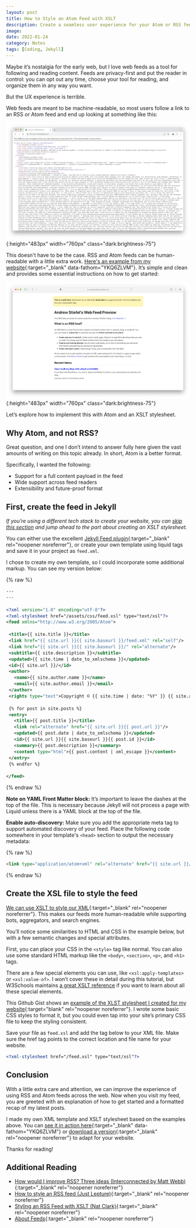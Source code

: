 ```yaml
---
layout: post
title: How to Style an Atom Feed with XSLT
description: Create a seamless user experience for your Atom or RSS feed with XLST stylesheets.
image:
date: 2022-01-24
category: Notes
tags: [Coding, Jekyll]
---
```


Maybe it’s nostalgia for the early web, but I love web feeds as a tool for following and reading content. Feeds are privacy-first and put the reader in control: you can opt out any time, choose your tool for reading, and organize them in any way you want.

But the UX experience is terrible.

Web feeds are meant to be machine-readable, so most users follow a link to an RSS or Atom feed and end up looking at something like this:

![Raw RSS or Atom][image-1]{:height="483px" width="760px" class="dark:brightness-75"}

This doesn't have to be the case. RSS and Atom feeds can be human-readable with a little extra work. [Here's an example from my website](/feed.xml){:target="_blank" data-fathom="YKQ6ZLVM"}. It’s simple and clean and provides some essential instructions on how to get started:

![Human-readable Atom or RSS Feed][image-2]{:height="483px" width="760px" class="dark:brightness-75"}

Let’s explore how to implement this with Atom and an XSLT stylesheet.

## Why Atom, and not RSS?

Great question, and one I don’t intend to answer fully here given the vast amounts of writing on this topic already. In short, Atom is a better format.

Specifically, I wanted the following:

- Support for a full content payload in the feed
- Wide support across feed readers
- Extensibility and future-proof format

## First, create the feed in Jekyll

_If you’re using a different tech stack to create your website, you can [skip this section][1] and jump ahead to the part about creating an XSLT stylesheet._

You can either use the excellent [Jekyll Feed plugin][2]{:target="_blank" rel="noopener noreferrer"}, or create your own template using liquid tags and save it in your project as `feed.xml`.

I chose to create my own template, so I could incorporate some additional markup. You can see my version below:

{% raw %}
```xml
---
---

<?xml version="1.0" encoding="utf-8"?>
<?xml-stylesheet href="/assets/css/feed.xsl" type="text/xsl"?>
<feed xmlns="http://www.w3.org/2005/Atom">

 <title>{{ site.title }}</title>
 <link href="{{ site.url }}{{ site.baseurl }}/feed.xml" rel="self"/>
 <link href="{{ site.url }}{{ site.baseurl }}/" rel="alternate"/>
 <subtitle>{{ site.description }}</subtitle>
 <updated>{{ site.time | date_to_xmlschema }}</updated>
 <id>{{ site.url }}/</id>
 <author>
   <name>{{ site.author.name }}</name>
   <email>{{ site.author.email }}</email>
 </author>
 <rights type="text">Copyright © {{ site.time | date: "%Y" }} {{ site.author }}. All rights reserved.</rights>

 {% for post in site.posts %}
 <entry>
   <title>{{ post.title }}</title>
   <link rel="alternate" href="{{ site.url }}{{ post.url }}"/>
   <updated>{{ post.date | date_to_xmlschema }}</updated>
   <id>{{ site.url }}{{ site.baseurl }}{{ post.id }}</id>
   <summary>{{ post.description }}</summary>
   <content type="html">{{ post.content | xml_escape }}</content>
 </entry>
 {% endfor %}

</feed>
```
{% endraw %}

**Note on YAML Front Matter block:** It’s important to leave the dashes at the top of the file. This is necessary because Jekyll will not process a page with Liquid unless there is a YAML block at the top of the file.

**Enable auto-discovery:** Make sure you add the appropriate meta tag to support automated discovery of your feed. Place the following code somewhere in your template's `<head>` section to output the necessary metadata:

{% raw %}
```html
<link type="application/atom+xml" rel="alternate" href="{{ site.url }}/feed.xml" title="{{ site.title }}" />
```
{% endraw %}

## Create the XSL file to style the feed

[We can use XSLT to style our XML][3]{:target="_blank" rel="noopener noreferrer"}. This makes our feeds more human-readable while supporting bots, aggregators, and search engines.

You’ll notice some similarities to HTML and CSS in the example below, but with a few semantic changes and special attributes.

First, you can place your CSS in the `<style>` tag like normal. You can also use some standard HTML markup like the `<body>`, `<section>`, `<p>`, and `<h1>` tags.

There are a few special elements you can use, like `<xsl:apply-templates>` or `<xsl:value-of>`. I won’t cover these in detail during this tutorial, but W3Schools maintains [a great XSLT reference][4] if you want to learn about all these special elements.

This Github Gist shows an [example of the XLST stylesheet I created for my website](https://gist.github.com/andrewstiefel/57a0a400aa2deb6c9fe18c6da4e16e0f ){:target="blank" rel="noopener noreferrer"}. I wrote some basic CSS styles to format it, but you could even tap into your site’s primary CSS file to keep the styling consistent.

Save your file as `feed.xsl` and add the tag below to your XML file. Make sure the href tag points to the correct location and file name for your website.

```xml
<?xml-stylesheet href="/feed.xsl" type="text/xsl"?>
```

## Conclusion

With a little extra care and attention, we can improve the experience of using RSS and Atom feeds across the web. Now when you visit my feed, you are greeted with an explanation of how to get started and a formatted recap of my latest posts.

I made my own XML template and XSLT stylesheet based on the examples above. You can [see it in action here][5]{:target="_blank" data-fathom="YKQ6ZLVM"} or [download a version][6]{:target="_blank" rel="noopener noreferrer"} to adapt for your website.

Thanks for reading!

## Additional Reading
* [How would I improve RSS? Three ideas (Interconnected by Matt Webb)][7]{:target="_blank" rel="noopener noreferrer"}
* [How to style an RSS feed (Just Lepture)][8]{:target="_blank" rel="noopener noreferrer"}
* [Styling an RSS Feed with XSLT (Nat Clark)][9]{:target="_blank" rel="noopener noreferrer"}
* [About Feeds][10]{:target="_blank" rel="noopener noreferrer"}

[1]:	#create-the-xsl-file-to-style-the-feed
[2]:	https://github.com/jekyll/jekyll-feed "Jekyll Feed"
[3]:	https://docs.microsoft.com/en-us/previous-versions/windows/desktop/ms759096%28v=vs.85%29 "What Is XSLT?"
[4]:	https://www.w3schools.com/xml/xsl_elementref.asp "XSLT Reference"
[5]:	https://andrewstiefel.com/feed.xml "Andrew Stiefel's Feed"
[6]:	https://gist.github.com/andrewstiefel/57a0a400aa2deb6c9fe18c6da4e16e0f "Github Gist"
[7]:	https://interconnected.org/home/2020/07/29/improving_rss "Interconnected by Matt Webb"
[8]:	https://lepture.com/en/2019/rss-style-with-xsl "Just Lepture"
[9]:	https://natclark.com/tutorials/xslt-style-rss-feed/ "Nat Clark"
[10]:	https://aboutfeeds.com/ "About Feeds"

[image-1]:	/assets/images/raw-atom-rss.png
[image-2]:	/assets/images/human-readable-atom-feed.png
